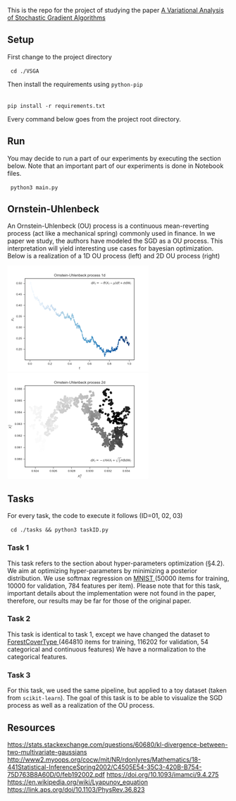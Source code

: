 This is the repo for the project of studying the paper <a href="https://arxiv.org/pdf/1602.02666.pdf"> A Variational Analysis of Stochastic Gradient Algorithms </a>
## Setup  
First change to the project directory 

<code> cd ./VSGA </code>

Then install the requirements using <code>python-pip</code>

<code>
pip install -r requirements.txt
</code>

Every command below goes from the project root directory.

## Run
You may decide to run a part of our experiments by executing the section below. Note that an important part of our experiments is done in Notebook files.

<code> python3 main.py   </code>

## Ornstein-Uhlenbeck 
An Ornstein-Uhlenbeck (OU) process is a continuous mean-reverting process (act like a mechanical spring) commonly used in finance. 
In we paper we study, the authors have modeled the SGD as a OU process. This interpretation will yield interesting use cases for bayesian optimization.
Below is a realization of a 1D OU process (left) and 2D OU process (right) 

<img src="data/fig/ou1d.png" width="320px" height="240px"  alt="1D OU process"/><img src="data/fig/ou2d.png" width="320px" height="240px"  alt="2D OU process"/> 

## Tasks 
For every task, the code to execute it follows (ID=01, 02, 03)

<code> cd ./tasks && python3 taskID.py</code>

### Task 1

This task refers to the section about hyper-parameters optimization (§4.2). We aim at optimizing hyper-parameters by minimizing a posterior distribution. 
We use softmax regression on <a href="http://yann.lecun.com/exdb/mnist/"> MNIST </a> (50000 items for training, 10000 for validation, 784 features per item).
Please note that for this task, important details about the implementation were not found in the paper, therefore, our results may be far for those of the original paper. 

### Task 2
This task is identical to task 1, except we have changed the dataset to <a href="https://archive.ics.uci.edu/ml/datasets/covertype"> ForestCoverType </a> (464810 items for training, 116202 for validation, 54 categorical and continuous features) 
We have a normalization to the categorical features. 

### Task 3

For this task, we used the same pipeline, but applied to a toy dataset (taken from <code>scikit-learn</code>). The goal of this task is to be able to visualize the SGD process as well as a realization of the OU process. 
## Resources 

https://stats.stackexchange.com/questions/60680/kl-divergence-between-two-multivariate-gaussians
http://www2.myoops.org/cocw/mit/NR/rdonlyres/Mathematics/18-441Statistical-InferenceSpring2002/C4505E54-35C3-420B-B754-75D763B8A60D/0/feb192002.pdf
https://doi.org/10.1093/imamci/9.4.275
https://en.wikipedia.org/wiki/Lyapunov_equation
https://link.aps.org/doi/10.1103/PhysRev.36.823

